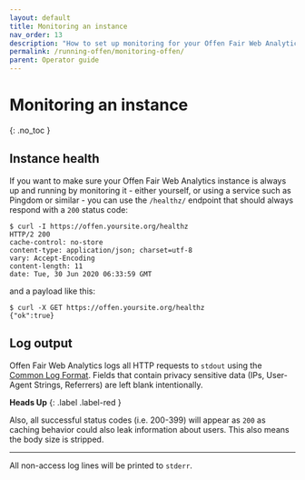 ```yaml
---
layout: default
title: Monitoring an instance
nav_order: 13
description: "How to set up monitoring for your Offen Fair Web Analytics instance and what is being logged"
permalink: /running-offen/monitoring-offen/
parent: Operator guide
---
```


<!--
Copyright 2020 - Offen Authors <hioffen@posteo.de>
SPDX-License-Identifier: Apache-2.0
-->

# Monitoring an instance
{: .no_toc }

## Instance health

If you want to make sure your Offen Fair Web Analytics instance is always up and running by monitoring it - either yourself, or using a service such as Pingdom or similar - you can use the `/healthz/` endpoint that should always respond with a `200` status code:

```
$ curl -I https://offen.yoursite.org/healthz
HTTP/2 200
cache-control: no-store
content-type: application/json; charset=utf-8
vary: Accept-Encoding
content-length: 11
date: Tue, 30 Jun 2020 06:33:59 GMT
```

and a payload like this:

```
$ curl -X GET https://offen.yoursite.org/healthz
{"ok":true}
```

## Log output

Offen Fair Web Analytics logs all HTTP requests to `stdout` using the [Common Log Format][clf]. Fields that contain privacy sensitive data (IPs, User-Agent Strings, Referrers) are left blank intentionally.

__Heads Up__
{: .label .label-red }

Also, all successful status codes (i.e. 200-399) will appear as `200` as caching behavior could also leak information about users. This also means the body size is stripped.

[clf]: https://en.wikipedia.org/wiki/Common_Log_Format

---

All non-access log lines will be printed to `stderr`.
